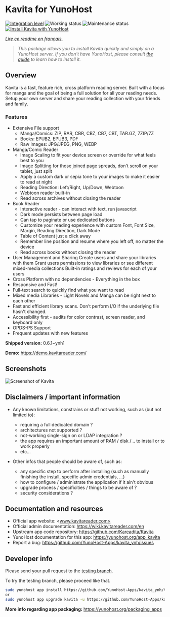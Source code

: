 <!--
N.B.: This README was automatically generated by https://github.com/YunoHost/apps/tree/master/tools/README-generator
It shall NOT be edited by hand.
-->

# Kavita for YunoHost

[![Integration level](https://dash.yunohost.org/integration/kavita.svg)](https://dash.yunohost.org/appci/app/kavita) ![Working status](https://ci-apps.yunohost.org/ci/badges/kavita.status.svg) ![Maintenance status](https://ci-apps.yunohost.org/ci/badges/kavita.maintain.svg)  
[![Install Kavita with YunoHost](https://install-app.yunohost.org/install-with-yunohost.svg)](https://install-app.yunohost.org/?app=kavita)

*[Lire ce readme en français.](./README_fr.md)*

> *This package allows you to install Kavita quickly and simply on a YunoHost server.
If you don't have YunoHost, please consult [the guide](https://yunohost.org/#/install) to learn how to install it.*

## Overview

Kavita is a fast, feature rich, cross platform reading server. Built with a focus for manga and the goal of being a full solution for all your reading needs. Setup your own server and share your reading collection with your friends and family.

### Features

- Extensive File support
    - Manga/Comics: ZIP, RAR, CBR, CBZ, CB7, CBT, TAR.GZ, 7ZIP/7Z
    - Books: EPUB2, EPUB3, PDF
    - Raw Images: JPG/JPEG, PNG, WEBP
- Manga/Comic Reader
    - Image Scaling to fit your device screen or override for what feels best to you
    - Image Splitting for those joined page spreads, don't scroll on your tablet, just split
    - Apply a custom dark or sepia tone to your images to make it easier to read at night
    - Reading Direction: Left/Right, Up/Down, Webtoon
    - Webtoon reader built-in
    - Read across archives without closing the reader
- Book Reader
    - Interactive reader - can interact with text, run javascript
    - Dark mode persists between page load
    - Can tap to paginate or use dedicated buttons
    - Customize your reading experience with custom Font, Font Size, Margin, Reading Direction, Dark Mode
    - Table of Content just a click away
    - Remember line position and resume where you left off, no matter the device
    - Read across books without closing the reader
- User Management and Sharing
        Create users and share your libraries with them
        Grant users permissions to view libraries or see different mixed-media collections
        Built-in ratings and reviews for each of your users
- Cross Platform with no dependencies - Everything in the box
- Responsive and Fast!
- Full-text search to quickly find what you want to read
- Mixed media Libraries - Light Novels and Manga can be right next to each other
- Fast and efficient library scans. Don't perform I/O if the underlying file hasn't changed.
- Accessibility first - audits for color contrast, screen reader, and keyboard only
- OPDS-PS Support
- Frequent updates with new features



**Shipped version:** 0.6.1~ynh1

**Demo:** https://demo.kavitareader.com/

## Screenshots

![Screenshot of Kavita](./doc/screenshots/screenshot.gif)

## Disclaimers / important information

* Any known limitations, constrains or stuff not working, such as (but not limited to):
    * requiring a full dedicated domain ?
    * architectures not supported ?
    * not-working single-sign on or LDAP integration ?
    * the app requires an important amount of RAM / disk / .. to install or to work properly
    * etc...

* Other infos that people should be aware of, such as:
    * any specific step to perform after installing (such as manually finishing the install, specific admin credentials, ...)
    * how to configure / administrate the application if it ain't obvious
    * upgrade process / specificities / things to be aware of ?
    * security considerations ?

## Documentation and resources

* Official app website: <www.kavitareader.com>
* Official admin documentation: <https://wiki.kavitareader.com/en>
* Upstream app code repository: <https://github.com/Kareadita/Kavita>
* YunoHost documentation for this app: <https://yunohost.org/app_kavita>
* Report a bug: <https://github.com/YunoHost-Apps/kavita_ynh/issues>

## Developer info

Please send your pull request to the [testing branch](https://github.com/YunoHost-Apps/kavita_ynh/tree/testing).

To try the testing branch, please proceed like that.

``` bash
sudo yunohost app install https://github.com/YunoHost-Apps/kavita_ynh/tree/testing --debug
or
sudo yunohost app upgrade kavita -u https://github.com/YunoHost-Apps/kavita_ynh/tree/testing --debug
```

**More info regarding app packaging:** <https://yunohost.org/packaging_apps>
